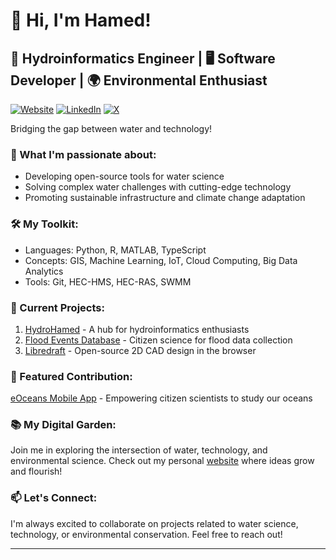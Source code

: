 # 👋 Hi, I'm Hamed!

## 🌊 Hydroinformatics Engineer | 🖥️ Software Developer | 🌍 Environmental Enthusiast

[![Website](https://img.shields.io/badge/Website-HydroHamed-green)](https://www.hydrohamed.com)
[![LinkedIn](https://img.shields.io/badge/LinkedIn-HydroHamed-blue)](https://www.linkedin.com/in/hydrohamed)
[![X](https://img.shields.io/badge/X-@HydroHamed-black)](https://x.com/hydrohamed)

Bridging the gap between water and technology!

### 🚀 What I'm passionate about:

- Developing open-source tools for water science
- Solving complex water challenges with cutting-edge technology
- Promoting sustainable infrastructure and climate change adaptation

### 🛠️ My Toolkit:

- Languages: Python, R, MATLAB, TypeScript
- Concepts: GIS, Machine Learning, IoT, Cloud Computing, Big Data Analytics
- Tools: Git, HEC-HMS, HEC-RAS, SWMM

### 🌱 Current Projects:

1. [HydroHamed](https://www.hydrohamed.com) - A hub for hydroinformatics enthusiasts
2. [Flood Events Database](https://fed.hydrohamed.com) - Citizen science for flood data collection
3. [Libredraft](https://www.libredraft.com) - Open-source 2D CAD design in the browser

### 🌟 Featured Contribution:

[eOceans Mobile App](https://eoceans.app) - Empowering citizen scientists to study our oceans

### 📚 My Digital Garden:

Join me in exploring the intersection of water, technology, and environmental science. Check out my personal [website](https://www.hydrohamed.com/blog) where ideas grow and flourish!

### 📫 Let's Connect:

I'm always excited to collaborate on projects related to water science, technology, or environmental conservation. Feel free to reach out!

---
